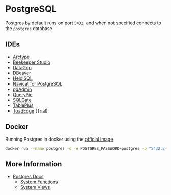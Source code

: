 # PostgreSQL

Postgres by default runs on port `5432`, and when not specified connects to the `postgres` database

## IDEs

- [Arctype](https://www.arctype.com/)
- [Beekeeper Studio](https://www.beekeeperstudio.io/)
- [DataGrip](https://www.jetbrains.com/datagrip/)
- [DBeaver](https://dbeaver.io/)
- [HeidiSQL](https://www.heidisql.com/)
- [Navicat for PostgreSQL](https://www.navicat.com/en/products/navicat-for-postgresql)
- [pgAdmin](https://www.pgadmin.org/)
- [QueryPie](https://www.querypie.com/en)
- [SQLGate](https://www.sqlgate.com/)
- [TablePlus](https://tableplus.com/)
- [ToadEdge](https://www.quest.com/products/toad-edge/) (Trial)

## Docker

Running Postgres in docker using the [official image](https://hub.docker.com/_/postgres/)

```sh
docker run --name postgres -d -e POSTGRES_PASSWORD=postgres -p "5432:5432" -v "F:\:/mnt/shared" --restart=always postgres
```

## More Information

- [Postgres Docs](https://www.postgresql.org/docs/)
  - [System Functions](https://www.postgresql.org/docs/9.5/functions-info.html)
  - [System Views](https://www.postgresql.org/docs/current/views-overview.html)
